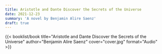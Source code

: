 ```yaml
---
title: Aristotle and Dante Discover the Secrets of the Universe
date: 2021-12-23
summary: 'A novel by Benjamin Alire Saenz'
draft: true
---
```


{{< booklist/book
title="Aristotle and Dante Discover the Secrets of the Universe"
author="Benjamin Alire Saenz"
cover="cover.jpg"
format="Audio" >}}
